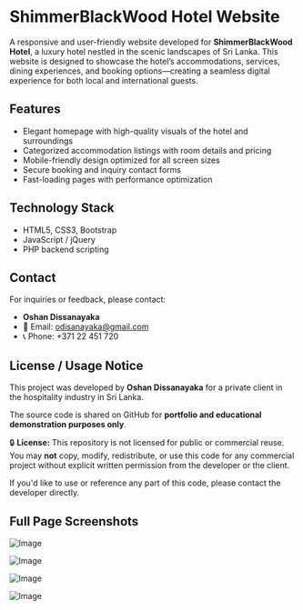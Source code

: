 # ShimmerBlackWood Hotel Website

A responsive and user-friendly website developed for **ShimmerBlackWood Hotel**, a luxury hotel nestled in the scenic landscapes of Sri Lanka. This website is designed to showcase the hotel’s accommodations, services, dining experiences, and booking options—creating a seamless digital experience for both local and international guests.

## Features

- Elegant homepage with high-quality visuals of the hotel and surroundings  
- Categorized accommodation listings with room details and pricing  
- Mobile-friendly design optimized for all screen sizes  
- Secure booking and inquiry contact forms  
- Fast-loading pages with performance optimization  

## Technology Stack

- HTML5, CSS3, Bootstrap  
- JavaScript / jQuery  
- PHP backend scripting  

## Contact  
For inquiries or feedback, please contact:  
- **Oshan Dissanayaka**  
- 📧 Email: odisanayaka@gmail.com  
- 📞 Phone: +371 22 451 720  

## License / Usage Notice  
This project was developed by **Oshan Dissanayaka** for a private client in the hospitality industry in Sri Lanka.

The source code is shared on GitHub for **portfolio and educational demonstration purposes only**.

🔒 **License:** This repository is not licensed for public or commercial reuse.  
You may **not** copy, modify, redistribute, or use this code for any commercial project without explicit written permission from the developer or the client.

If you'd like to use or reference any part of this code, please contact the developer directly.

## Full Page Screenshots

![Image](https://github.com/user-attachments/assets/e6a200bf-4800-4324-af36-cf6f81a0767b)

![Image](https://github.com/user-attachments/assets/74b26841-3263-4acf-b3b2-86227aa0394a)

![Image](https://github.com/user-attachments/assets/47cc16c4-39c7-4d94-b02f-b4d0f7bebb72)

![Image](https://github.com/user-attachments/assets/e101d657-2b83-45be-be58-f75c16e6beb1)

